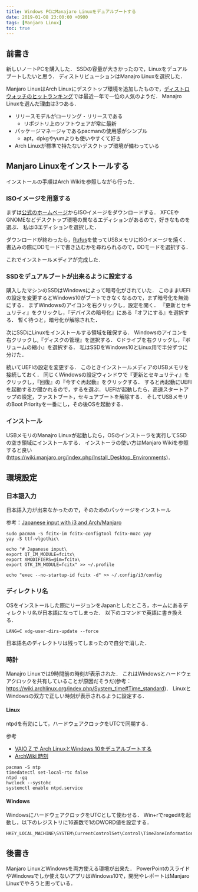 ```yaml
---
title: Windows PCにManajaro Linuxをデュアルブートする
date: 2019-01-08 23:00:00 +0900
tags: [Manjaro Linux]
toc: true
---
```


## 前書き

新しいノートPCを購入した．
SSDの容量が大きかったので，Linuxをデュアルブートしたいと思う．
ディストリビューションはManajro Linuxを選択した．

Manjaro LinuxはArch Linuxにデスクトップ環境を追加したもので，[ディストロウォッチのヒットランキング](https://distrowatch.com/dwres.php?resource=popularity)では最近一年で一位の人気のようだ．
Manajro Linuxを選んだ理由は3つある．

- リリースモデルがローリング・リリースである
    - リポジトリ上のソフトウェアが常に最新
- パッケージマネージャであるpacmanの使用感がシンプル
    - apt，dpkgやyumよりも使いやすくて好き
- Arch Linuxが標準で持たないデスクトップ環境が備わっている

## Manjaro Linuxをインストールする

インストールの手順はArch Wikiを参照しながら行った．

### ISOイメージを用意する

まずは[公式のホームページ](https://manjaro.org/download/)からISOイメージをダウンロードする．
XFCEやGNOMEなどデスクトップ環境の異なるエディションがあるので，好きなものを選ぶ．
私はi3エディションを選択した．

ダウンロードが終わったら，[Rufus](https://rufus.ie/)を使ってUSBメモリにISOイメージを焼く．
書込みの際にDDモードで書き込むかを尋ねられるので，DDモードを選択する．

これでインストールメディアが完成した．

### SSDをデュアルブートが出来るように設定する

購入したマシンのSSDはWindowsによって暗号化がされていた．
このままUEFIの設定を変更するとWindows10がブートできなくなるので，まず暗号化を無効にする．
まずWindowsのアイコンを右クリックし，設定を開く．
『更新とセキュリティ』をクリックし，『デバイスの暗号化』にある『オフにする』を選択する．
暫く待つと，暗号化が解除された．

次にSSDにLinuxをインストールする領域を確保する．
Windowsのアイコンを右クリックし,『ディスクの管理』を選択する．
Cドライブを右クリックし，『ボリュームの縮小』を選択する．
私はSSDをWindows10とLinux用で半分ずつに分けた．

続いてUEFIの設定を変更する．
このときインストールメディアのUSBメモリを接続しておく．
同じくWindowsの設定ウィンドウで『更新とセキュリティ』をクリックし，『回復』の『今すぐ再起動』をクリックする．
すると再起動にUEFIを起動するか聞かれるので，するを選ぶ．
UEFIが起動したら，高速スタートアップの設定，ファストブート，セキュアブートを解除する．
そしてUSBメモリのBoot Priorityを一番にし，その後OSを起動する．

### インストール

USBメモリのManajro Linuxが起動したら，OSのインストーラを実行してSSDの空き領域にインストールする．
インストーラの使い方はManjaro Wikiを参照すると良い(https://wiki.manjaro.org/index.php/Install_Desktop_Environments)．

## 環境設定

### 日本語入力

日本語入力が出来なかったので，そのためのパッケージをインストール

参考：[Japanese input with i3 and Arch/Manjaro](https://confluence.jaytaala.com/pages/viewpage.action?pageId=18579517)

```
sudo pacman -S fcitx-im fcitx-configtool fcitx-mozc yay
yay -S ttf-vlgothic\

echo "# Japanese input\
export QT_IM_MODULE=fcitx\
export XMODIFIERS=@im=fcitx\
export GTK_IM_MODULE=fcitx" >> ~/.profile

echo "exec --no-startup-id fcitx -d" >> ~/.config/i3/config
```

### ディレクトリ名

OSをインストールした際にリージョンをJapanとしたところ，ホームにあるディレクトリ名が日本語になってしまった．
以下のコマンドで英語に書き換える．

```
LANG=C xdg-user-dirs-update --force
```

日本語名のディレクトリは残ってしまったので自分で消した．

### 時計

Manajro Linuxでは9時間前の時刻が表示された．
これはWindowsとハードウェアクロックを共有していることが原因だそうだ(参考：https://wiki.archlinux.org/index.php/System_time#Time_standard)．
LinuxとWindowsの双方で正しい時刻が表示されるように設定する．

#### Linux

ntpdを有効にして，ハードウェアクロックをUTCで同期する．

参考
- [VAIO Z で Arch LinuxとWindows 10をデュアルブートする](https://qiita.com/mopp/items/f1912433abbed69f5f99#%E6%99%82%E5%88%BB%E3%81%AE%E8%A8%AD%E5%AE%9A)
- [ArchWiki 時刻](https://wiki.archlinux.jp/index.php/%E6%99%82%E5%88%BB#Windows_.E3.81.A7_UTC_.E3.82.92.E4.BD.BF.E3.81.86)

```
pacman -S ntp
timedatectl set-local-rtc false
ntpd -gq
hwclock --systohc
systemctl enable ntpd.service
```

#### Windows

WindowsにハードウェアクロックをUTCとして使わせる．
Win+rでregeditを起動し，以下のレジストリに16進数で1のDWORD値を設定する．

```
HKEY_LOCAL_MACHINE\SYSTEM\CurrentControlSet\Control\TimeZoneInformation\RealTimeIsUniversal
```

## 後書き

Manjaro LinuxとWindowsを両方使える環境が出来た．
PowerPointのスライドやWindowsでしか使えないアプリはWindows10で，開発やレポートはManjaro Linuxでやろうと思っている．


